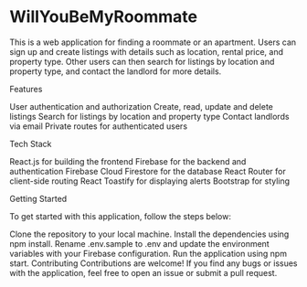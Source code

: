 # WillYouBeMyRoommate 

This is a web application for finding a roommate or an apartment. Users can sign up and create listings with details such as location, rental price, and property type. Other users can then search for listings by location and property type, and contact the landlord for more details.

Features

User authentication and authorization
Create, read, update and delete listings
Search for listings by location and property type
Contact landlords via email
Private routes for authenticated users

Tech Stack

React.js for building the frontend
Firebase for the backend and authentication
Firebase Cloud Firestore for the database
React Router for client-side routing
React Toastify for displaying alerts
Bootstrap for styling

Getting Started

To get started with this application, follow the steps below:

Clone the repository to your local machine.
Install the dependencies using npm install.
Rename .env.sample to .env and update the environment variables with your Firebase configuration.
Run the application using npm start.
Contributing
Contributions are welcome! If you find any bugs or issues with the application, feel free to open an issue or submit a pull request.
